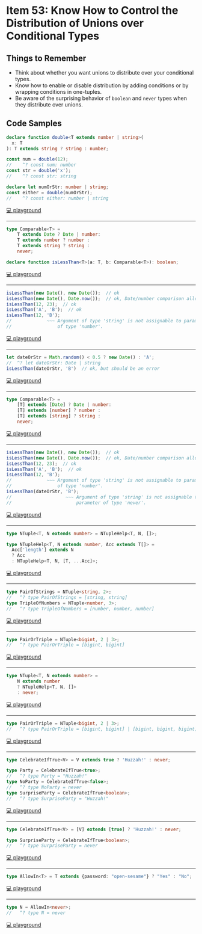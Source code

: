 # Item 53: Know How to Control the Distribution of Unions over Conditional Types

## Things to Remember

- Think about whether you want unions to distribute over your conditional types.
- Know how to enable or disable distribution by adding conditions or by wrapping conditions in one-tuples.
- Be aware of the surprising behavior of `boolean` and `never` types when they distribute over unions.

## Code Samples

```ts
declare function double<T extends number | string>(
  x: T
): T extends string ? string : number;

const num = double(12);
//    ^? const num: number
const str = double('x');
//    ^? const str: string

declare let numOrStr: number | string;
const either = double(numOrStr);
//    ^? const either: number | string
```

[💻 playground](https://www.typescriptlang.org/play/?ts=5.4.5#code/CYUwxgNghgTiAEAzArgOzAFwJYHtX2B2QCMIQAeAFXhAA8MRVgBneVZAW2JBngB94zDDCyoA5gD4AFACh48WgC54lGQEpl1OgyashI8fAD8g4aLHxl7LjwDcMmWDxC2neAF4CRUiCkBGACY1ewB6EPl5AD0TJ1QXaytObhhHZwxTXk9CEjIpAHJaPOCZMIj4aPhYl31lfXMHUEhYBDJ06wB5GABlYUSbXgE68Xsq9JAsDAALHg8vHN8O7uFi0oiK0ZoJ6Zg+5P4M+qA)

----

```ts
type Comparable<T> =
    T extends Date ? Date | number:
    T extends number ? number :
    T extends string ? string :
    never;

declare function isLessThan<T>(a: T, b: Comparable<T>): boolean;
```

[💻 playground](https://www.typescriptlang.org/play/?ts=5.4.5#code/C4TwDgpgBAwg9gWzAQwE7IEYBsIB4AqAfFALwBQUlU+UEAHsBAHYAmAzlACLKNQD8XHtAA+UJgFcEGCKgBcFKjXqNWHCVJn8xk6aijyq1Wg2bsobYKgCWTAOZaL1u-oWUmEAG4yA3GTIsIAGMsNGgAM3EmQOArOCYoKzYAGQg2NnwAC2QmAkIACmRZagAaKAwi+CQ0TBxcgEoijDg4HGzfIA)

----

```ts
isLessThan(new Date(), new Date());  // ok
isLessThan(new Date(), Date.now());  // ok, Date/number comparison allowed
isLessThan(12, 23);  // ok
isLessThan('A', 'B');  // ok
isLessThan(12, 'B');
//             ~~~ Argument of type 'string' is not assignable to parameter
//                 of type 'number'.
```

[💻 playground](https://www.typescriptlang.org/play/?ts=5.4.5#code/C4TwDgpgBAwg9gWzAQwE7IEYBsIB4AqAfFALwBQUlU+UEAHsBAHYAmAzlACLKNQD8XHtAA+UJgFcEGCKgBcFKjXqNWHCVJn8xk6aijyq1Wg2bsobYKgCWTAOZaL1u-oWUmEAG4yA3GTIsIAGMsNGgAM3EmQOArOCYoKzYAGQg2NnwAC2QmAkIACmRZagAaKAwi+CQ0TBxcgEoijDg4HGzfRJS0zOy89wB3QUY8utL+wYhhuu9KAHoZqDgAazIO1PSspl6IAe4hkfGAOiY4PsnpqDmFxdLdiBn1XShAxBRrNjioZCwsE4gWFeSa26mwAjAAmUpggDMU1m8yWAM66x6AHIAIIo0oogBCKNhF3hy1WXQ2eXBWNxUzIl0MtKoAD9GVA0ahbJJmMAFmEoKBIFAUY4bLYUQk1HBOcg0lZbEwatBgHAoK9kAgIIxUNT5nTtVQ4NzedAUQ8ZCiDmQgA)

----

```ts
let dateOrStr = Math.random() < 0.5 ? new Date() : 'A';
//  ^? let dateOrStr: Date | string
isLessThan(dateOrStr, 'B')  // ok, but should be an error
```

[💻 playground](https://www.typescriptlang.org/play/?ts=5.4.5#code/C4TwDgpgBAwg9gWzAQwE7IEYBsIB4AqAfFALwBQUlU+UEAHsBAHYAmAzlACLKNQD8XHtAA+UJgFcEGCKgBcFKjXqNWHCVJn8xk6aijyq1Wg2bsobYKgCWTAOZaL1u-oWUmEAG4yA3GTIsIAGMsNGgAM3EmQOArOCYoKzYAGQg2NnwAC2QmAkIACmRZagAaKAwi+CQ0TBxcgEoijDg4HGzfHGAoFiEAeVQAZUtSKABZHgyAOnRWRDy6qFwoAAYJgFYtdwB3QUY5-SgAcgBBA98AejPKAD0BDq7egcsi7l5RRxtbMkSUtMzsvO6jD6g1QpQOACEDvMoBcoHAANalDDiTpsDJwcRYFhlaDZWioVBwVBkIA)

----

```ts
type Comparable<T> =
    [T] extends [Date] ? Date | number:
    [T] extends [number] ? number :
    [T] extends [string] ? string :
    never;
```

[💻 playground](https://www.typescriptlang.org/play/?ts=5.4.5#code/C4TwDgpgBAwg9gWzAQwE7IEYBsIB4AqAfFALwBQUlUA2vgLpQQAewEAdgCYDONAIsqwYB+KP1ZQAPlDYBXBBgioAXBSq0GzVpx7VZ8xcOlyFqKCqo16jFu240uwVAEs2Ac0MPnbs6spsIAG6KANxkQA)

----

```ts
isLessThan(new Date(), new Date());  // ok
isLessThan(new Date(), Date.now());  // ok, Date/number comparison allowed
isLessThan(12, 23);  // ok
isLessThan('A', 'B');  // ok
isLessThan(12, 'B');
//             ~~~ Argument of type 'string' is not assignable to parameter
//                 of type 'number'.
isLessThan(dateOrStr, 'B');
//                    ~~~ Argument of type 'string' is not assignable to
//                        parameter of type 'never'.
```

[💻 playground](https://www.typescriptlang.org/play/?ts=5.4.5#code/C4TwDgpgBAwg9gWzAQwE7IEYBsIB4AqAfFALwBQUlUA2vgLpQQAewEAdgCYDONAIsqwYB+KP1ZQAPlDYBXBBgioAXBSq0GzVpx7VZ8xcOlyFqKCqo16jFu240uwVAEs2Ac0MPnbs6spsIAG6KANxkHBAAxlho0ABmMmwRwE5wbFBOXAAyEFxc+AAWyGwEhAAUyEpQ+AA0UBiV8EhomDglAJSVGHBwOEWh4VExUDjAUBwCEADyqADKjpVi0FKeLq6hGdm5BUWl-gDuohOlbbX7h6zHbcGUAPQ3UHAA1mQbOXmFbLsQB4vHtYsAOjYcD2l2uUDuD0e-wmNz0JigEUQKGcXFSUGQWCwIIgHBeWTe20+AEYAEy1UkAZiut3uT3xm3eOwA5ABBZm1ZkAIWZNIhdOery2H1KZM5PKuZEhFhlVAAfgqoKzUK45OxRnBYlBQJAoMyVm5mekeMDRshck5XGwWtBgHAoCjkAgIKxUFL7rLPVRNdrwNBmfDFMyAQzCSLxqxpnNUOLeaFpV7E1AFXKlSq1WwNVqdf6Da4jRlpHAzRarTbtXB3Unq1RHc7XQ9s369f4gqhg2QgA)

----

```ts
type NTuple<T, N extends number> = NTupleHelp<T, N, []>;

type NTupleHelp<T, N extends number, Acc extends T[]> =
  Acc['length'] extends N
  ? Acc
  : NTupleHelp<T, N, [T, ...Acc]>;
```

[💻 playground](https://www.typescriptlang.org/play/?ts=5.4.5#code/C4TwDgpgBAcgKgVzAGwgHjgGllCAPYCAOwBMBnKIhAWwCMIAnAPigF5ZEUIAJCZMDNhjYA2gF0mAbgBQ00JA5JUvfoJz5CpClTqNsAQQDGh3AWLkoccS1bSoUI4ZEByVEQDmwABbOxpzRYwdlAA-A7GwQBcilwqAliwogkAdKmOEjJAA)

----

```ts
type PairOfStrings = NTuple<string, 2>;
//   ^? type PairOfStrings = [string, string]
type TripleOfNumbers = NTuple<number, 3>;
//   ^? type TripleOfNumbers = [number, number, number]
```

[💻 playground](https://www.typescriptlang.org/play/?ts=5.4.5#code/C4TwDgpgBAcgKgVzAGwgHjgGllCAPYCAOwBMBnKIhAWwCMIAnAPigF5ZEUIAJCZMDNhjYA2gF0mAbgBQ00JA5JUvfoJz5CpClTqNsAQQDGh3AWLkoccS1bSoUI4ZEByVEQDmwABbOxpzRYwdlAA-A7GwQBcilwqAliwogkAdKmOEjLy0AAKAIYAlgwA8gBmAMrADPkeFOzwSuhkldXu2ABMUtIA9F32UAB6YVlQeYWlFVU1bFAiTZOtUHMtYnLg0HBVXKUwNPQMtTGoaDp72ADMnT19g1DDG-lbJTu6+9MiJ3qUu58fDCtAA)

----

```ts
type PairOrTriple = NTuple<bigint, 2 | 3>;
//   ^? type PairOrTriple = [bigint, bigint]
```

[💻 playground](https://www.typescriptlang.org/play/?ts=5.4.5#code/C4TwDgpgBAcgKgVzAGwgHjgGllCAPYCAOwBMBnKIhAWwCMIAnAPigF5ZEUIAJCZMDNhjYA2gF0mAbgBQ00JA5JUvfoJz5CpClTqNsAQQDGh3AWLkoccS1bSoUI4ZEByVEQDmwABbOxpzRYwdlAA-A7GwQBcilwqAliwogkAdKmOEjLy0AAKAIYAlgwA8gxwDPlcbDGoaLT57vlEwNgATFAAPlAAzFLSAPR99lAAemFZUHmFJWUVqFUidQ1N2IuNwGLSQA)

----

```ts
type NTuple<T, N extends number> =
    N extends number
    ? NTupleHelp<T, N, []>
    : never;
```

[💻 playground](https://www.typescriptlang.org/play/?ts=5.4.5#code/C4TwDgpgBAcgKgVzAGwgCQssAeOAaWKCAD2AgDsATAZynIQFsAjCAJwIEEBjLo0imlDgBtALoA+KAF4AUFCjcuwgOSpyAc2AALZaL5kqtGHKgB+BTxMAuWIhTpMOfLALDnAOk+KJAbhmhIWyRUXAIYfQFaemY2SVl5eXCSA0FollYTeXN4YIcsUJcoMXFMqBtyCAA3Nj8gA)

----

```ts
type PairOrTriple = NTuple<bigint, 2 | 3>;
//   ^? type PairOrTriple = [bigint, bigint] | [bigint, bigint, bigint]
```

[💻 playground](https://www.typescriptlang.org/play/?ts=5.4.5#code/C4TwDgpgBAcgKgVzAGwgCQssAeOAaWKCAD2AgDsATAZynIQFsAjCAJwIEEBjLo0imlDgBtALoA+KAF4AUFCjcuwgOSpyAc2AALZaL5kqtGHKgB+BTxMAuWIhTpMOfLALDnAOk+KJAbhmhIWyRUXAIYfQFaemY2SVl5eXCSA0FollYTeXN4YIcsUJcoMXFMqBtyCAA3Nj8A6AAFAEMAS1YAeVY4Vmb7aSD7bCZm9WbyYAIAJigAHygAZnE-AHolhIA9czqoJtaOrp7UPuEhkbGCE9HgPVnj4cvzu7OoC7HRGSA)

----

```ts
type CelebrateIfTrue<V> = V extends true ? 'Huzzah!' : never;

type Party = CelebrateIfTrue<true>;
//   ^? type Party = "Huzzah!"
type NoParty = CelebrateIfTrue<false>;
//   ^? type NoParty = never
type SurpriseParty = CelebrateIfTrue<boolean>;
//   ^? type SurpriseParty = "Huzzah!"
```

[💻 playground](https://www.typescriptlang.org/play/?ts=5.4.5#code/C4TwDgpgBAwhA2EBGAnAhsCBJAZgFRQFcIAeANQD4oBeKMqCAD0wDsATAZymCOgH4oAcgAShAF5i0ACwCEgqAC4oLCADcIKANwAobaEhQACmhSgasBMnSZcBYiR7EKOgPQuoHgHoD90Y6ZBzACJRCWkZIL1waAA5AHt-M1o4RFQMbHxeEhw0eA4IZ203DyhvbmioeMTA2hV1FCiDAGVCFDAUAEt86vMUq3TbLKQ4uMQ0FkLirx8KlrbO7pMkqBDxSVlIoA)

----

```ts
type CelebrateIfTrue<V> = [V] extends [true] ? 'Huzzah!' : never;

type SurpriseParty = CelebrateIfTrue<boolean>;
//   ^? type SurpriseParty = never
```

[💻 playground](https://www.typescriptlang.org/play/?ts=5.4.5#code/C4TwDgpgBAwhA2EBGAnAhsCBJAZgFRQFcIAeANQD4oBeKAbTIF0oIAPTAOwBMBne4IhGYB+KAHIAEoQBe0tAAsAhGKgAuKBwgA3CCgDcAKAOhIUAMqEUYFAEseEAApoUoGrATJ0mXAWIkkAPYBiGgcFIYA9BFQMQB6oibQFla29k4uIG6aOigGQA)

----

```ts
type AllowIn<T> = T extends {password: "open-sesame"} ? "Yes" : "No";
```

[💻 playground](https://www.typescriptlang.org/play/?ts=5.4.5#code/C4TwDgpgBAggNnA9gdwJIDsA8AVAfFAXimyggA9gJ0ATAZygG8wBDW25RAJ2oC4oAiRJHQBaWhFrMAthH4BfKAH4BATQn8offgDlE-ANwAoIA)

----

```ts
type N = AllowIn<never>;
//   ^? type N = never
```

[💻 playground](https://www.typescriptlang.org/play/?ts=5.4.5#code/C4TwDgpgBAggNnA9gdwJIDsA8AVAfFAXimyggA9gJ0ATAZygG8wBDW25RAJ2oC4oAiRJHQBaWhFrMAthH4BfKAH4BATQn8offgDlE-ANwAoUJCjbCsBCgyZ0EAG4ROuIwHpXUTwD1lJ6OaI7R05DIA)
